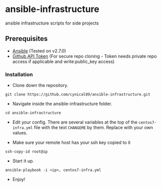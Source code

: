 # ansible-infrastructure
ansible infrastructure scripts for side projects

## Prerequisites
* [Ansible](https://www.ansible.com/) (Tested on v2.7.0)
* [Github API Token](https://github.com/settings/tokens) (For secure repo cloning - Token needs private repo access if applicable and write:public_key access)

### Installation

* Clone down the repository.
```
git clone https://github.com/cynical89/ansible-infrastructure.git
```

* Navigate inside the ansible-infrastructure folder.
```
cd ansible-infrastructure
```

* Edit your config. There are several variables at the top of the `centos7-infra.yml` file with the text `CHANGEME` by them. Replace with your own values.

* Make sure your remote host has your ssh key copied to it
```
ssh-copy-id root@ip
```

* Start it up.
```
ansible-playbook -i <ip>, centos7-infra.yml 
```

* Enjoy!
